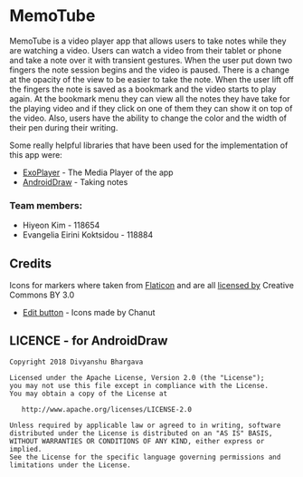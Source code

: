 # MemoTube
MemoTube is a video player app that allows users to take notes while they are watching a video. Users can watch a video from their tablet or phone and take a note over it with transient gestures. When the user put down two fingers the note session begins and the video is paused. There is a change at the opacity of the view to be easier to take the note. When the user lift off the fingers the note is saved as a bookmark and the video starts to play again. At the bookmark menu they can view all the notes they have take for the playing video and if they click on one of them they can show it on top of the video. Also, users have the ability to change the color and the width of their pen during their writing. 

Some really helpful libraries that have been used for the implementation of this app were:
* [ExoPlayer](https://google.github.io/ExoPlayer/) - The Media Player of the app
* [AndroidDraw](https://github.com/divyanshub024/AndroidDraw) - Taking notes 

### Team members:
* Hiyeon Kim - 118654
* Evangelia Eirini Koktsidou - 118884

## Credits
Icons for markers where taken from [Flaticon](www.flaticon.com) and are all [licensed by](http://creativecommons.org/licenses/by/3.0/) Creative Commons BY 3.0 

* [Edit button](https://www.flaticon.com/authors/chanut) - Icons made by Chanut

## LICENCE - for AndroidDraw
```
Copyright 2018 Divyanshu Bhargava

Licensed under the Apache License, Version 2.0 (the "License");
you may not use this file except in compliance with the License.
You may obtain a copy of the License at

   http://www.apache.org/licenses/LICENSE-2.0

Unless required by applicable law or agreed to in writing, software
distributed under the License is distributed on an "AS IS" BASIS,
WITHOUT WARRANTIES OR CONDITIONS OF ANY KIND, either express or implied.
See the License for the specific language governing permissions and
limitations under the License.
```
